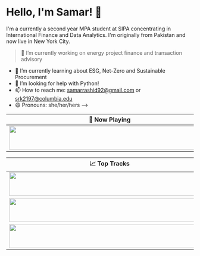 # Hello, I'm Samar! 👋
I'm a currently a second year MPA student at SIPA concentrating in International Finance and Data Analytics. I'm originally from Pakistan and now live in New York City.

> 🔭 I’m currently working on energy project finance and transaction advisory
- 🌱 I’m currently learning about ESG, Net-Zero and Sustainable Procurement
- 🤔 I’m looking for help with Python!
- 📫 How to reach me: samarrashid92@gmail.com or srk2197@columbia.edu
- 😄 Pronouns: she/her/hers
-->


| 🎵 Now Playing                                                                                                                    |
| ------------------------------------------------------------------------------------------------------------------------------ |
| <a href="https://status.nmoo.dev/now-playing?open"><img src="https://status.nmoo.dev/now-playing" width="540" height="64"></a> |


<table>
  <thead>
    <tr>
      <th>📈 Top Tracks</th>
    </tr>
  </thead>
  <tbody>
    <tr>
      <td><a href="https://status.nmoo.dev/top-tracks?i=1&open"><img src="https://status.nmoo.dev/top-tracks?i=1" width="540" height="64"></a></td>
    </tr>
    <tr></tr> <!-- hide gray row -->
    <tr>
      <td><a href="https://status.nmoo.dev/top-tracks?i=2&open"><img src="https://status.nmoo.dev/top-tracks?i=2" width="540" height="64"></a></td>
    </tr>
    <tr></tr> <!-- hide gray row -->
    <tr>
      <td><a href="https://open.spotify.com/track/6U0FIYXCQ3TGrk4tFpLrEA?si=2765799e33744300"><img src="https://status.nmoo.dev/top-tracks?i=3" width="540" height="64"></a></td>
    </tr>
  </tbody>
</table>

